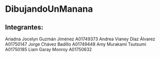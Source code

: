 # DibujandoUnManana
## Integrantes: 
Ariadna Jocelyn Guzmán Jiménez A01749373
Andrea Vianey Díaz Álvarez A01750147
Jorge Chávez Badillo A01749448
Amy Murakami Tsutsumi A01750185
Liam Garay Monroy A01750632
